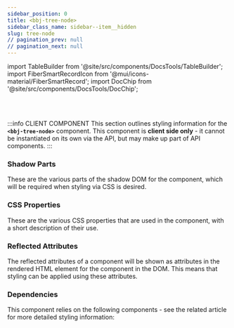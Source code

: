 ```yaml
---
sidebar_position: 0
title: <bbj-tree-node>
sidebar_class_name: sidebar--item__hidden
slug: tree-node
// pagination_prev: null
// pagination_next: null
---
```


import TableBuilder from '@site/src/components/DocsTools/TableBuilder';
import FiberSmartRecordIcon from '@mui/icons-material/FiberSmartRecord';
import DocChip from '@site/src/components/DocsTools/DocChip';

<DocChip tooltipText="This component will render with a shadow DOM, an API built into the browser that facilitates encapsulation." label="Shadow" target="_blank" clickable={false} iconName='shadow' />

<br />
<br />

:::info CLIENT COMPONENT
This section outlines styling information for the **`<bbj-tree-node>`** component. This component is **client side only** - it cannot be instantiated on its own via the API, but may make up part of API components.
:::

### Shadow Parts
These are the various parts of the shadow DOM for the component, which will be required when styling via CSS is desired.
<TableBuilder tag='bbj-tree-node' table="parts"/>

### CSS Properties

  These are the various CSS properties that are used in the component, with a short description of their use.
  
  <TableBuilder tag='bbj-tree-node' table="properties"/>

### Reflected Attributes

  The reflected attributes of a component will be shown as attributes in the rendered HTML element for the component in the DOM. This means that styling can be applied using these attributes.
  
  <TableBuilder tag='bbj-tree-node' table="reflects"/>

### Dependencies

  This component relies on the following components - see the related article for more detailed styling information:
  
  <TableBuilder tag='bbj-tree-node' table="dependencies"/>
